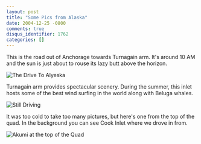 ```yaml
---
layout: post
title: "Some Pics from Alaska"
date: 2004-12-25 -0800
comments: true
disqus_identifier: 1762
categories: []
---
```

This is the road out of Anchorage towards Turnagain arm. It's around 10
AM and the sun is just about to rouse its lazy butt above the horizon.

![The Drive To Alyeska](/images/TheDriveToAlyeska.jpg)

Turnagain arm provides spectacular scenery. During the summer, this
inlet hosts some of the best wind surfing in the world along with Beluga
whales.

![Still Driving](/images/DriveToAlyeska.jpg)

It was too cold to take too many pictures, but here's one from the top
of the quad. In the background you can see Cook Inlet where we drove in
from.

![Akumi at the top of the Quad](/images/AkumiAtAlyeska.jpg)

